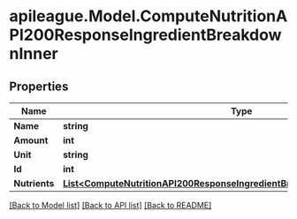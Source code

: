 # apileague.Model.ComputeNutritionAPI200ResponseIngredientBreakdownInner

## Properties

Name | Type | Description | Notes
------------ | ------------- | ------------- | -------------
**Name** | **string** |  | [optional] 
**Amount** | **int** |  | [optional] 
**Unit** | **string** |  | [optional] 
**Id** | **int** |  | [optional] 
**Nutrients** | [**List&lt;ComputeNutritionAPI200ResponseIngredientBreakdownInnerNutrientsInner&gt;**](ComputeNutritionAPI200ResponseIngredientBreakdownInnerNutrientsInner.md) |  | [optional] 

[[Back to Model list]](../README.md#documentation-for-models) [[Back to API list]](../README.md#documentation-for-api-endpoints) [[Back to README]](../README.md)

